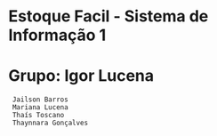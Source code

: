 ﻿# Estoque Facil - Sistema de Informação 1

# Grupo: Igor Lucena
	 Jailson Barros
	 Mariana Lucena
	 Thaís Toscano
	 Thaynnara Gonçalves 